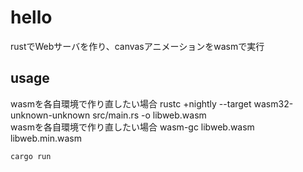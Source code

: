 # hello

rustでWebサーバを作り、canvasアニメーションをwasmで実行  

## usage
wasmを各自環境で作り直したい場合  rustc +nightly --target wasm32-unknown-unknown src/main.rs -o libweb.wasm  
wasmを各自環境で作り直したい場合  wasm-gc libweb.wasm libweb.min.wasm  
  
```cargo run```

